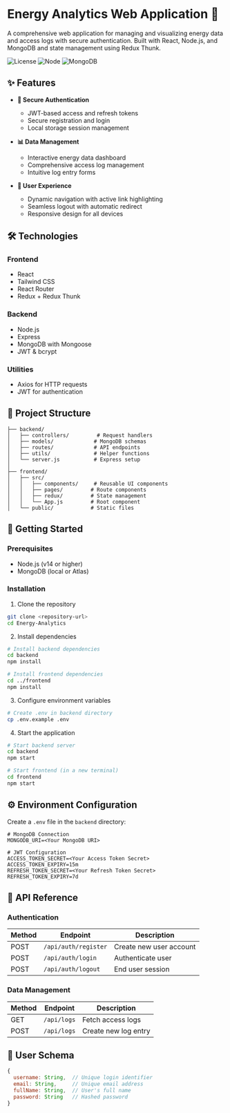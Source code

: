 # Energy Analytics Web Application 🔋

A comprehensive web application for managing and visualizing energy data and access logs with secure authentication. Built with React, Node.js, and MongoDB and state management using Redux Thunk.

![License](https://img.shields.io/badge/license-MIT-blue.svg)
![Node](https://img.shields.io/badge/node-%3E%3D14.0.0-brightgreen.svg)
![MongoDB](https://img.shields.io/badge/mongodb-ready-success.svg)

## ✨ Features

-   **🔐 Secure Authentication**

    -   JWT-based access and refresh tokens
    -   Secure registration and login
    -   Local storage session management

-   **📊 Data Management**

    -   Interactive energy data dashboard
    -   Comprehensive access log management
    -   Intuitive log entry forms

-   **🎯 User Experience**
    -   Dynamic navigation with active link highlighting
    -   Seamless logout with automatic redirect
    -   Responsive design for all devices

## 🛠️ Technologies

### Frontend

-   React
-   Tailwind CSS
-   React Router
-   Redux + Redux Thunk

### Backend

-   Node.js
-   Express
-   MongoDB with Mongoose
-   JWT & bcrypt

### Utilities

-   Axios for HTTP requests
-   JWT for authentication

## 📁 Project Structure

```
├── backend/
│   ├── controllers/         # Request handlers
│   ├── models/             # MongoDB schemas
│   ├── routes/             # API endpoints
│   ├── utils/              # Helper functions
│   └── server.js           # Express setup
│
├── frontend/
│   ├── src/
│   │   ├── components/     # Reusable UI components
│   │   ├── pages/         # Route components
│   │   ├── redux/         # State management
│   │   └── App.js         # Root component
│   └── public/            # Static files
```

## 🚀 Getting Started

### Prerequisites

-   Node.js (v14 or higher)
-   MongoDB (local or Atlas)

### Installation

1. Clone the repository

```bash
git clone <repository-url>
cd Energy-Analytics
```

2. Install dependencies

```bash
# Install backend dependencies
cd backend
npm install

# Install frontend dependencies
cd ../frontend
npm install
```

3. Configure environment variables

```bash
# Create .env in backend directory
cp .env.example .env
```

4. Start the application

```bash
# Start backend server
cd backend
npm start

# Start frontend (in a new terminal)
cd frontend
npm start
```

## ⚙️ Environment Configuration

Create a `.env` file in the `backend` directory:

```env
# MongoDB Connection
MONGODB_URI=<Your MongoDB URI>

# JWT Configuration
ACCESS_TOKEN_SECRET=<Your Access Token Secret>
ACCESS_TOKEN_EXPIRY=15m
REFRESH_TOKEN_SECRET=<Your Refresh Token Secret>
REFRESH_TOKEN_EXPIRY=7d
```

## 🔌 API Reference

### Authentication

| Method | Endpoint             | Description             |
| ------ | -------------------- | ----------------------- |
| POST   | `/api/auth/register` | Create new user account |
| POST   | `/api/auth/login`    | Authenticate user       |
| POST   | `/api/auth/logout`   | End user session        |

### Data Management

| Method | Endpoint    | Description          |
| ------ | ----------- | -------------------- |
| GET    | `/api/logs` | Fetch access logs    |
| POST   | `/api/logs` | Create new log entry |

## 👤 User Schema

```javascript
{
  username: String,  // Unique login identifier
  email: String,     // Unique email address
  fullName: String,  // User's full name
  password: String   // Hashed password
}
```

